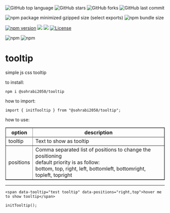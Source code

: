 ![GitHub top language](https://img.shields.io/github/languages/top/sohrabi2050/tooltip?color=blue&logo=Ionic&logoColor=white) ![GitHub stars](https://img.shields.io/github/stars/sohrabi2050/tooltip?color=success&logo=github) ![GitHub forks](https://img.shields.io/github/forks/sohrabi2050/tooltip?color=orange&logo=Furry%20Network&logoColor=white) ![GitHub last commit](https://img.shields.io/github/last-commit/sohrabi2050/tooltip?color=ff69b4&label=update&logo=git&logoColor=white)


<img alt="npm package minimized gzipped size (select exports)" src="https://img.shields.io/bundlejs/size/%40sohrabi2050%2Ftooltip"> <img alt="npm bundle size" src="https://img.shields.io/bundlephobia/minzip/%40sohrabi2050%2Ftooltip">

[![npm version](https://badge.fury.io/js/%40sohrabi2050%2Ftooltip.svg?v=new)](https://www.npmjs.com/package/@sohrabi2050/tooltip)
<img src="https://shields.io/badge/build-passing-blue"/>
<img src="https://shields.io/badge/analyze-passing-blue"/>
[![License](https://img.shields.io/badge/license-MIT-blue.svg?style=plastic)](https://raw.githubusercontent.com/sohrabi2050/tooltip/main/LICENSE)

<img alt="npm" src="https://img.shields.io/npm/dt/%40sohrabi2050%2Ftooltip?label=total%20download"> <img alt="npm" src="https://img.shields.io/npm/dw/%40sohrabi2050%2Ftooltip?label=weekly download">
# tooltip
simple js css tooltip

to install:
```
npm i @sohrabi2050/tooltip
```

how to import:
```
import { initTooltip } from "@sohrabi2050/tooltip";
```

how to use:

<table border="1">
    <tr><th>option</th><th>description</th></tr>
    <tr><tr><td>tooltip</td><td>Text to show as tooltip</td></tr>
    <tr>
        <td>positions</td>
        <td>Comma separated list of positions to change the positioning<br />
        default priority is as follow:
        <br />
        bottom, 
        top, 
        right, 
        left, 
        bottomleft, 
        bottomright, 
        topleft, 
        topright
        </td>
    </tr>
</table>

<hr/>


```
<span data-tooltip="test tooltip" data-positions="right,top">hover me to show tooltip</span>
```

```
initTooltip();
```
